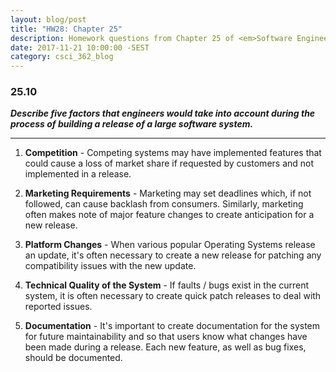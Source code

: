 ```yaml
---
layout: blog/post
title: "HW28: Chapter 25"
description: Homework questions from Chapter 25 of <em>Software Engineering 10th Edition</em>.
date: 2017-11-21 10:00:00 -5EST
category: csci_362_blog
---
```


### 25.10
_**Describe five factors that engineers would take into account during the process of building a release of a large software system.**_

---

1. **Competition** - Competing systems may have implemented features that could cause a loss of market share if requested by customers and not implemented in a release.

2. **Marketing Requirements** - Marketing may set deadlines which, if not followed, can cause backlash from consumers. Similarly, marketing often makes note of major feature changes to create anticipation for a new release.

3. **Platform Changes** - When various popular Operating Systems release an update, it's often necessary to create a new release for patching any compatibility issues with the new update.

4. **Technical Quality of the System** - If faults / bugs exist in the current system, it is often necessary to create quick patch releases to deal with reported issues.

5. **Documentation** - It's important to create documentation for the system for future maintainability and so that users know what changes have been made during a release. Each new feature, as well as bug fixes, should be documented.
